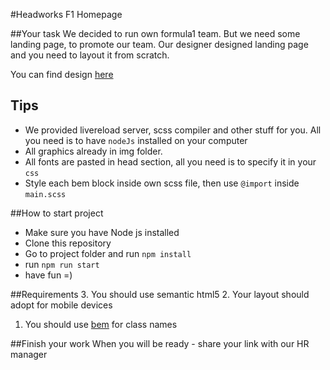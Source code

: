 #Headworks F1 Homepage

##Your task
We decided to run own formula1 team. But we need some landing page, to promote our team.
Our designer designed landing page and you need to layout it from scratch.

You can find design [here](https://www.figma.com/file/80sxh0hx8V8jd8ikcsgQSW/Headworks-F1-Team-internship?node-id=0%3A1)

## Tips
* We provided livereload server, scss compiler and other stuff for you. All you need is to have ```nodeJs``` installed on your computer
* All graphics already in img folder.
* All fonts are pasted in head section, all you need is to specify it in your ```css```
* Style each bem block inside own scss file, then use ```@import``` inside ```main.scss```

##How to start project
* Make sure you have Node js installed
* Clone this repository
* Go to project folder and run ```npm install```
* run ```npm run start```
* have fun =)

##Requirements
3. You should use semantic html5
2. Your layout should adopt for mobile devices
1. You should use [bem](https://en.bem.info/methodology/naming-convention/) for class names

##Finish your work
When you will be ready - share your link with our HR manager
